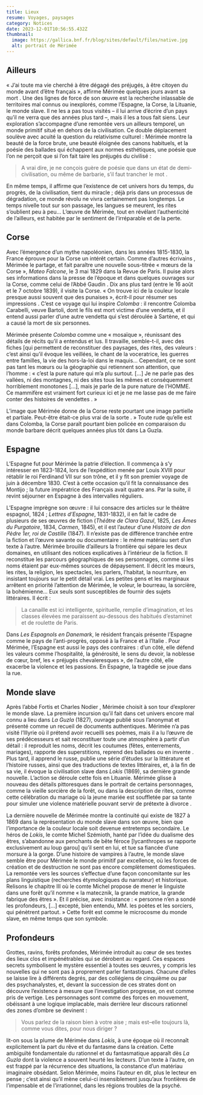 ```yaml
---
title: Lieux
resume: Voyages, paysages
category: Notices
date: 2023-12-01T10:56:55.432Z
thumbnail:
  image: https://gallica.bnf.fr/blog/sites/default/files/native.jpg
  alt: portrait de Mérimée
---
```

## **Ailleurs**

« J’ai toute ma vie cherché à être dégagé des préjugés, à être citoyen du monde avant d’être français », affirme Mérimée quelques jours avant sa mort . Une des lignes de force de son œuvre est la recherche inlassable de territoires mal connus ou inexplorés, comme l’Espagne, la Corse, la Lituanie, le monde slave. Il ne les a pas tous visités – il lui arrive d’écrire d’un pays qu’il ne verra que des années plus tard –, mais il les a tous fait siens. Leur exploration s’accompagne d’une remontée vers un ailleurs temporel, un monde primitif situé en dehors de la civilisation. Ce double déplacement soulève avec acuité la question du relativisme culturel : Mérimée montre la beauté de la force brute, une beauté éloignée des canons habituels, et la poésie des ballades qui échappent aux normes esthétiques, une poésie que l’on ne perçoit que si l’on fait taire les préjugés du civilisé : 

> A vrai dire, je ne conçois guère de poésie que dans un état de demi-civilisation, ou même de barbarie, s’il faut trancher le mot . 

En même temps, il affirme que l’existence de cet univers hors du temps, du progrès, de la civilisation, tient du miracle ; déjà pris dans un processus de dégradation, ce monde révolu ne vivra certainement pas longtemps. Le temps nivelle tout sur son passage, les langues se meurent, les rites s’oublient peu à peu… L’œuvre de Mérimée, tout en révélant l’authenticité de l’ailleurs, est habitée par le sentiment de l’irréparable et de la perte.

## Corse

Avec l’émergence d’un mythe napoléonien, dans les années 1815-1830, la France éprouve pour la Corse un intérêt  certain. Comme d’autres écrivains , Mérimée le partage, et fait paraître une nouvelle sous-titrée « mœurs de la Corse », *Mateo Falcone*, le 3 mai 1829 dans la Revue de Paris. Il puise alors ses informations dans la presse de l’époque et dans quelques ouvrages sur la Corse, comme celui de l’Abbé Gaudin . Dix ans plus tard (entre le 16 août et le 7 octobre 1839), il visite la Corse. « On trouve ici de la couleur locale presque aussi souvent que des punaises », écrit-il pour résumer ses impressions . C’est ce voyage qui lui inspire *Colomba* : il rencontre Colomba Carabelli, veuve Bartoli, dont le fils est mort victime d’une vendetta, et il entend aussi parler d’une autre vendetta qui s’est déroulée à Sartène, et qui a causé la mort de six personnes.


Mérimée présente *Colomba* comme une « mosaïque », réunissant des détails de récits qu’il a entendus et lus. Il travaille, semble-t-il, avec des fiches \[qui permettent de reconstituer des paysages, des rites, des valeurs : c’est ainsi qu’il évoque les veillées, le chant de la voceratrice, les guerres entre familles, la vie des hors-la-loi dans le maquis… Cependant, ce ne sont pas tant les mœurs ou la géographie qui retiennent son attention, que l’homme : « c’est la pure nature qui m’a plu surtout. [...] Je ne parle pas des vallées, ni des montagnes, ni des sites tous les mêmes et conséquemment horriblement monotones \[...], mais je parle de la pure nature de l’HOMME. Ce mammifère est vraiment fort curieux ici et je ne me lasse pas de me faire conter des histoires de vendettes . »


L’image que Mérimée donne de la Corse reste pourtant une image partielle et partiale.  Peut-être était-ce plus vrai de la sorte . » Toute rude qu’elle est dans Colomba, la Corse paraît pourtant bien policée en comparaison du monde barbare décrit quelques années plus tôt dans La Guzla. 

## Espagne

L’Espagne fut pour Mérimée la patrie d’élection. Il commença à s’y intéresser en 1823-1824, lors de l’expédition menée par Louis XVIII pour rétablir le roi Ferdinand VII sur son trône, et il y fit son premier voyage de juin à décembre 1830. C’est à cette occasion qu’il fit la connaissance des Montijo ; la future impératrice des Français avait quatre ans. Par la suite, il revint séjourner en Espagne à des intervalles réguliers. 


L’Espagne imprègne son œuvre : il lui consacre des articles sur le théâtre espagnol, 1824 ; *Lettres d’Espagne*, 1831-1832), il en fait le cadre de plusieurs de ses œuvres de fiction (*Théâtre de Clara Gazul*, 1825, *Les Âmes du Purgatoire*, 1834, *Carmen*, 1845), et il est l’auteur d’une *Histoire de don Pèdre 1er, roi de Castille* (1847). 
Il n’existe pas de différence tranchée entre la fiction et l’œuvre savante ou documentaire : le même matériau sert d’un texte à l’autre. Mérimée brouille d’ailleurs la frontière qui sépare les deux domaines, en utilisant des notices explicatives à l’intérieur de la fiction. Il reconstitue les parcours géographiques de ses personnages, comme si les noms étaient par eux-mêmes sources de dépaysement. Il décrit les mœurs, les rites, la religion, les spectacles, les parlers, l’habitat, la nourriture, en insistant toujours sur le petit détail vrai. Les petites gens et les marginaux arrêtent en priorité l’attention de Mérimée, le voleur, le bourreau, la sorcière, la bohémienne… Eux seuls sont susceptibles de fournir des sujets littéraires. Il écrit : 

> La canaille est ici intelligente, spirituelle, remplie d’imagination, et les classes élevées me paraissent au-dessous des habitués d’estaminet et de roulette de Paris.

Dans *Les Espagnols en Danemark*, le résident français présente l’Espagne comme le pays de l’anti-progrès, opposé à la France et à l’Italie . Pour Mérimée, l’Espagne est aussi le pays des contraires : d’un côté, elle défend les valeurs comme l’hospitalité, la générosité, le sens du devoir, la noblesse de cœur, bref, les « préjugés chevaleresques », de l’autre côté, elle exacerbe la violence et les passions. En Espagne, la tragédie se joue dans la rue. 

## **Monde slave**

Après l’abbé Fortis et Charles Nodier , Mérimée choisit à son tour d’explorer le monde slave. La première incursion qu’il fait dans cet univers encore mal connu a lieu dans *La Guzla* (1827), ouvrage publié sous l’anonymat et présenté comme un recueil de documents authentiques. Mérimée n’a pas visité l’Illyrie où il prétend avoir recueilli ses poèmes, mais il a lu l’œuvre de ses prédécesseurs  et sait reconstituer toute une atmosphère à partir d’un détail : il reproduit les noms, décrit les coutumes (fêtes, enterrements, mariages), rapporte des superstitions, reprend des ballades ou en invente . Plus tard, il apprend le russe, publie une série d’études sur la littérature et l’histoire russes, ainsi que des traductions de textes littéraires, et, à la fin de sa vie, il évoque la civilisation slave dans *Lokis* (1869), sa dernière grande nouvelle. L’action se déroule cette fois en Lituanie. Mérimée glisse à nouveau des détails pittoresques dans le portrait de certains personnages, comme la vieille sorcière de la forêt, ou dans la description de rites, comme cette célébration du mariage où la jeune mariée est souffletée par sa tante pour simuler une violence matérielle pouvant servir de prétexte à divorce . 


La dernière nouvelle de Mérimée montre la continuité qui existe de 1827 à 1869 dans la représentation du monde slave dans son œuvre, bien que l’importance de la couleur locale soit devenue entretemps secondaire. Le héros de *Lokis*, le comte Michel Szémioth, hanté par l’idée du dualisme des êtres, s’abandonne aux penchants de bête féroce \[lycanthropes se rapporte exclusivement au loup garou] qu’il sent en lui, et tue sa fiancée d’une morsure à la gorge. D’une histoire de vampires à l’autre, le monde slave semble être pour Mérimée le monde primitif par excellence, où les forces de création et de destruction ne sont pas encore complètement domestiquées. La remontée vers les sources s’effectue d’une façon concomitante sur les plans linguistique (recherches étymologiques du narrateur) et historique. Relisons le chapitre III où le comte Michel propose de mener le linguiste dans une forêt qu’il nomme « la matecznik, la grande matrice, la grande fabrique des êtres ». Et il précise, avec insistance : « personne n’en a sondé les profondeurs, \[…] excepté, bien entendu, MM. les poètes et les sorciers, qui pénètrent partout. »  Cette forêt est comme le microcosme du monde slave, en même temps que son symbole.

## **Profondeurs**

Grottes, ravins, forêts profondes, Mérimée introduit au cœur de ses textes des lieux clos et impénétrables qui se dérobent au regard. Ces espaces secrets symbolisent le mystère essentiel à toutes ses œuvres, y compris les nouvelles qui ne sont pas à proprement parler fantastiques. Chacune d’elles se laisse lire à différents degrés, par des collégiens de cinquième ou par des psychanalystes, et, devant la succession de ces strates dont on découvre l’existence à mesure que l’investigation progresse, on est comme pris de vertige. Les personnages sont comme des forces en mouvement, obéissant à une logique implacable, mais derrière leur discours rationnel des zones d’ombre se devinent : 

> Vous parlez de la raison bien à votre aise ; mais est–elle toujours là, comme vous dites, pour nous diriger ? 

lit-on sous la plume de Mérimée dans *Lokis*, à une époque où il reconnaît explicitement la part du rêve et du fantasme dans la création. Cette ambiguïté fondamentale du rationnel et du fantasmatique apparaît dès *La Guzla* dont la violence  a souvent heurté les lecteurs. D’un texte à l’autre, on est frappé par la récurrence des situations, la constance d’un matériau imaginaire obsédant. Selon Mérimée, moins l’auteur en dit, plus le lecteur en pense ; c’est ainsi qu’il mène celui-ci insensiblement jusqu’aux frontières de l’impensable et de l’irrationnel, dans les régions troubles de la psyché.